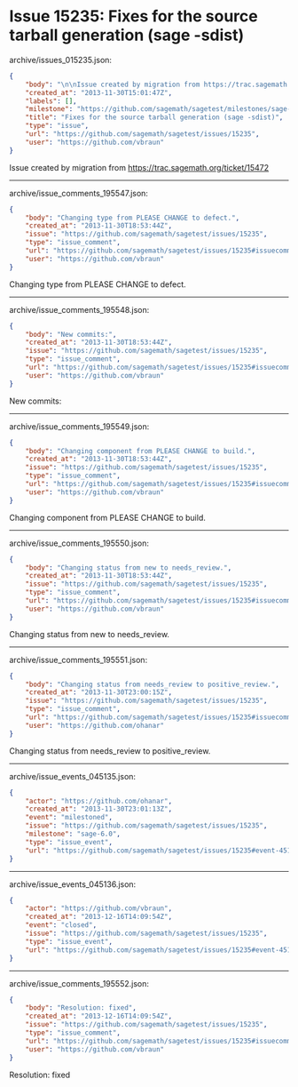 # Issue 15235: Fixes for the source tarball generation (sage -sdist)

archive/issues_015235.json:
```json
{
    "body": "\n\nIssue created by migration from https://trac.sagemath.org/ticket/15472\n\n",
    "created_at": "2013-11-30T15:01:47Z",
    "labels": [],
    "milestone": "https://github.com/sagemath/sagetest/milestones/sage-6.0",
    "title": "Fixes for the source tarball generation (sage -sdist)",
    "type": "issue",
    "url": "https://github.com/sagemath/sagetest/issues/15235",
    "user": "https://github.com/vbraun"
}
```


Issue created by migration from https://trac.sagemath.org/ticket/15472





---

archive/issue_comments_195547.json:
```json
{
    "body": "Changing type from PLEASE CHANGE to defect.",
    "created_at": "2013-11-30T18:53:44Z",
    "issue": "https://github.com/sagemath/sagetest/issues/15235",
    "type": "issue_comment",
    "url": "https://github.com/sagemath/sagetest/issues/15235#issuecomment-195547",
    "user": "https://github.com/vbraun"
}
```

Changing type from PLEASE CHANGE to defect.



---

archive/issue_comments_195548.json:
```json
{
    "body": "New commits:",
    "created_at": "2013-11-30T18:53:44Z",
    "issue": "https://github.com/sagemath/sagetest/issues/15235",
    "type": "issue_comment",
    "url": "https://github.com/sagemath/sagetest/issues/15235#issuecomment-195548",
    "user": "https://github.com/vbraun"
}
```

New commits:



---

archive/issue_comments_195549.json:
```json
{
    "body": "Changing component from PLEASE CHANGE to build.",
    "created_at": "2013-11-30T18:53:44Z",
    "issue": "https://github.com/sagemath/sagetest/issues/15235",
    "type": "issue_comment",
    "url": "https://github.com/sagemath/sagetest/issues/15235#issuecomment-195549",
    "user": "https://github.com/vbraun"
}
```

Changing component from PLEASE CHANGE to build.



---

archive/issue_comments_195550.json:
```json
{
    "body": "Changing status from new to needs_review.",
    "created_at": "2013-11-30T18:53:44Z",
    "issue": "https://github.com/sagemath/sagetest/issues/15235",
    "type": "issue_comment",
    "url": "https://github.com/sagemath/sagetest/issues/15235#issuecomment-195550",
    "user": "https://github.com/vbraun"
}
```

Changing status from new to needs_review.



---

archive/issue_comments_195551.json:
```json
{
    "body": "Changing status from needs_review to positive_review.",
    "created_at": "2013-11-30T23:00:15Z",
    "issue": "https://github.com/sagemath/sagetest/issues/15235",
    "type": "issue_comment",
    "url": "https://github.com/sagemath/sagetest/issues/15235#issuecomment-195551",
    "user": "https://github.com/ohanar"
}
```

Changing status from needs_review to positive_review.



---

archive/issue_events_045135.json:
```json
{
    "actor": "https://github.com/ohanar",
    "created_at": "2013-11-30T23:01:13Z",
    "event": "milestoned",
    "issue": "https://github.com/sagemath/sagetest/issues/15235",
    "milestone": "sage-6.0",
    "type": "issue_event",
    "url": "https://github.com/sagemath/sagetest/issues/15235#event-45135"
}
```



---

archive/issue_events_045136.json:
```json
{
    "actor": "https://github.com/vbraun",
    "created_at": "2013-12-16T14:09:54Z",
    "event": "closed",
    "issue": "https://github.com/sagemath/sagetest/issues/15235",
    "type": "issue_event",
    "url": "https://github.com/sagemath/sagetest/issues/15235#event-45136"
}
```



---

archive/issue_comments_195552.json:
```json
{
    "body": "Resolution: fixed",
    "created_at": "2013-12-16T14:09:54Z",
    "issue": "https://github.com/sagemath/sagetest/issues/15235",
    "type": "issue_comment",
    "url": "https://github.com/sagemath/sagetest/issues/15235#issuecomment-195552",
    "user": "https://github.com/vbraun"
}
```

Resolution: fixed
